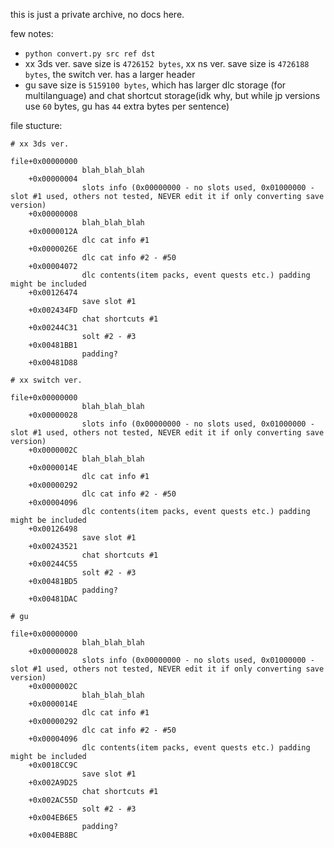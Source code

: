 this is just a private archive, no docs here.

few notes:
+ `python convert.py src ref dst`
+ xx 3ds ver. save size is `4726152 bytes`, xx ns ver. save size is `4726188 bytes`, the switch ver. has a larger header
+ gu save size is `5159100 bytes`, which has larger dlc storage (for multilanguage) and chat shortcut storage(idk why, but while jp versions use `60` bytes, gu has `44` extra bytes per sentence)

file stucture:
```
# xx 3ds ver.

file+0x00000000
                blah_blah_blah
    +0x00000004
                slots info (0x00000000 - no slots used, 0x01000000 - slot #1 used, others not tested, NEVER edit it if only converting save version)
    +0x00000008
                blah_blah_blah
    +0x0000012A
                dlc cat info #1
    +0x0000026E
                dlc cat info #2 - #50
    +0x00004072
                dlc contents(item packs, event quests etc.) padding might be included
    +0x00126474
                save slot #1
    +0x002434FD
                chat shortcuts #1
    +0x00244C31
                solt #2 - #3
    +0x00481BB1
                padding?
    +0x00481D88
```
```
# xx switch ver.

file+0x00000000
                blah_blah_blah
    +0x00000028
                slots info (0x00000000 - no slots used, 0x01000000 - slot #1 used, others not tested, NEVER edit it if only converting save version)
    +0x0000002C
                blah_blah_blah
    +0x0000014E
                dlc cat info #1
    +0x00000292
                dlc cat info #2 - #50
    +0x00004096
                dlc contents(item packs, event quests etc.) padding might be included
    +0x00126498
                save slot #1
    +0x00243521
                chat shortcuts #1
    +0x00244C55
                solt #2 - #3
    +0x00481BD5
                padding?
    +0x00481DAC
```
```
# gu

file+0x00000000
                blah_blah_blah
    +0x00000028
                slots info (0x00000000 - no slots used, 0x01000000 - slot #1 used, others not tested, NEVER edit it if only converting save version)
    +0x0000002C
                blah_blah_blah
    +0x0000014E
                dlc cat info #1
    +0x00000292
                dlc cat info #2 - #50
    +0x00004096
                dlc contents(item packs, event quests etc.) padding might be included
    +0x0018CC9C
                save slot #1
    +0x002A9D25
                chat shortcuts #1
    +0x002AC55D
                solt #2 - #3
    +0x004EB6E5
                padding?
    +0x004EB8BC
```